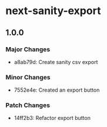 # next-sanity-export

## 1.0.0

### Major Changes

- a8ab79d: Create sanity csv export

### Minor Changes

- 7552e4e: Created an export button

### Patch Changes

- 14ff2b3: Refactor export button
